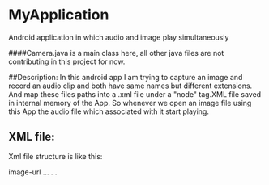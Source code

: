 # MyApplication
Android application in which audio and image play simultaneously

####Camera.java is a main class here, all other java files are not contributing in this project for now.

##Description:
In this android app I am trying to capture an image and record an audio clip and both have same names but different 
extensions. And map these files paths into a .xml file under a "node"  tag.XML file saved in internal memory of the App.
So whenever we open an image file using this App the audio file which associated with it start playing.

## XML file:
Xml file structure is like this:

<nodes>
  <node>
    <image>image-url</image>
    <audio>audio-url</audio>
  </node>
  <node>
  ...
  </node>
  .
  .
</nodes>
